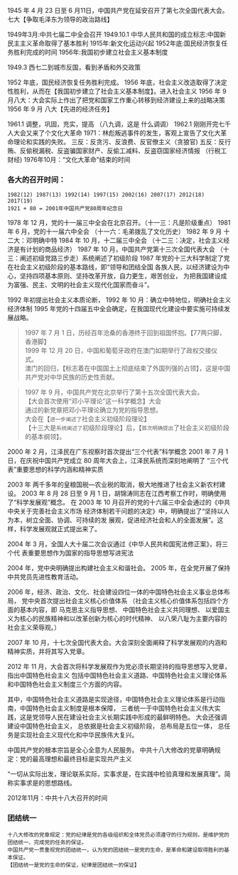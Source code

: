 1945 年 4 月 23 日至 6 月11日，中国共产党在延安召开了第七次全国代表大会。七大【争取毛泽东为领导的政治路线】

1949年3月:中共七届二中全会召开
1949.10.1 中华人民共和国的成立标志:中国新民主主义革命取得了基本胜利
1915年:新文化运动兴起
1952年底:国民经济恢复任务胜利完成的时间
1956年:我国初步建立社会主义基本制度

1949.3 西七二到城市反国，看到矛盾和外交政策

1952 年底，国民经济恢复任务胜利完成。
1956 年底，社会主义改造取得了决定性胜利，从而在【我国初步建立了社会主义基本制度】。进入社会主义
1956 年 9 月八大：大会实际上作出了把党和国家工作重心转移到经济建设上来的战略决策
1956 年 9 月  八大【先进的经济任务】


1961.1 调整，巩固，充实，提高  （八九调，这是 什么调调）
1962.1 刚刚开完七千人大会又来了个文化大革命
1971：林彪叛逃事件的发生，客观上宣告了文化大革命理论和实践的失败。
三反：反贪污、反浪费、反官僚主义（贪狼官)
五反：反行贿、反偷税漏税、反盗骗国家财产、反偷工减料、反盗窃国家经济情报
（行税工财经)
1976年10月：“文化大革命”结束的时间


### 各大的召开时间：
    1982(12) 1987(13) 1992(14) 1997(15) 2002(16) 2007(17) 2012(18) 2017(19)
    1921 + 80 = 2001年中国共产党80周年纪念日

1978 年 12 月，党的十一届三中全会在北京召开。（十一三：凡是阶级重点）
1981 年 6 月，党的十一届六中全会 （十一六：毛弟拨乱了文化历史）
1982 年 9 月 十二大：邓明确中特
1984 年 10 月，十二届三中全会 （十二三：决定，社会主义经济是有计划的商品经济）
1987 年 10 月，中国共产党第十三次全国代表大会 （十三：阐述初级党路三步走）系统阐述了初级阶段
1987 年党的十三大科学制定了党在社会主义初级阶段的基本路线，即“领导和团结全国
各族人民，以经济建设为中心，坚持四项基本原则、坚持改革开放，自力更生，艰苦创业，
为把我国建设成为富强、民主、文明的社会主义现代化国家而奋斗”。

1992 年初提出社会主义本质论断，
1992 年 10 月：确立中特地位，明确社会主义经济体制
1995 年党的十四届五中全会确定，在我国现代化建设中要实施可持续发展战略。

>   1997 年 7 月 1 日，历经百年沧桑的香港终于回到祖国怀抱。【77两只脚，香港脚】    
    1999 年 12 月 20 日，中国和葡萄牙政府在澳门如期举行了政权交接仪    式。    
    澳门的回归，【标志着在中国国土上彻底结束了外国列强的占领】，这是中国共产党对中华民族的历史性贡献。    

>   1997 年 9 月，中国共产党在北京举行了第十五次全国代表大会。     
【大会首次使用“邓小平理论”这一科学概念】大会     
通过的新党章把邓小平理论确立为党的指导思想。     
大会在【`进一步阐述了`社会主义初级阶段理论】     
【十三大是`系统阐述了`初级阶段理论】后，【`首次明确提出`了社会主义初级阶段的基本纲领】。     


2000 年 2 月，江泽民在广东视察时首次提出“三个代表”科学概念
2001 年 7 月 1 日，在庆祝中国共产党成立 80 周年大会上，江泽民系统而深刻地阐明了
    “三个代表”重要思想的科学内涵和精神实质
    
2003 年 两千多年的皇粮国税—农业税的取消，极大地推进了社会主义新农村建设。
2003 年 8 月 28 日至 9 月 1 日，胡锦涛同志在江西考察工作时，明确使用了“科学发展观”概念。
在 2003 年 10 月召开的党的十六届三中全会通过的《中共中央关于完善社会主义市场
    经济体制若干问题的决定》中，明确提出了“坚持以人为本，树立全面、协调、可持续的发
    展观，促进经济社会和人的全面发展”。这样，科学发展观就正式提出来了。
    
2004 年 3 月，全国人大十届二次会议通过《中华人民共和国宪法修正案》，将三个代
    表重要思想作为国家的指导思想写进宪法
    
2004 年，党中央明确提出构建社会主义和谐社会。
2005 年，在全党开展了保持中共党员先进性教育活动。


2006 年，经济、政治、文化、社会建设四位一体的中国特色社会主义事业总体布局，
    党中央首次提出社会主义核心价值体系
    （社会主义核心价值体系包括四个方面的基本内容，即
        马克思主义指导思想、
        中国特色社会主义共同理想、
        以爱国主义为核心的民族精神和以改革创新为核心的时代精神、
        以八荣八耻为主要内容的社会主义荣辱观。）

2007 年 10 月，十七次全国代表大会。大会深刻全面阐释了科学发展观的内涵和精神实质，并将其写入党章。

2012 年 11 月，大会首次将科学发展观作为党必须长期坚持的指导思想写入党章，
    指出中国特色社会主义
        包括中国特色社会主义道路、中国特色社会主义理论体系和中国特色社会主义制度三个方面的内容。

其中，中国特色社会主义道路是实现途径，中国特色社会主义理论体系是行动指南，中国特色社会主义制度是根本保障，
三者统一于中国特色社会主义伟大实践，这是党领导人民在建设社会主义长期实践中形成的最鲜明特色。
大会还强调建设中国特色社会主义，
    总依据是社会主义初级阶段，
    总布局是五位一体，
    总任务是实现社会主义现代化和中华民族伟大复兴。



中国共产党的根本宗旨是全心全意为人民服务。
中共十八大修改的党章明确规定：党的最高理想和最终目标是实现共产主义

“一切从实际出发，理论联系实际，实事求是，在实践中检验真理和发展真理”。简称实事求是的思想路线。

2012年11月：中共十八大召开的时间

### 团结统一
    十八大修改的党章规定：党的纪律是党的各级组织和全体党员必须遵守的行为规则，是维护党的团结统一、完成党的任务的保证。
    中国共产党一贯重视党的团结统一，认为党的团结统一是党的生命，是革命和建设取得胜利的基本保证。
    【团结统一是党的生命的保证，纪律是团结统一的保证】























